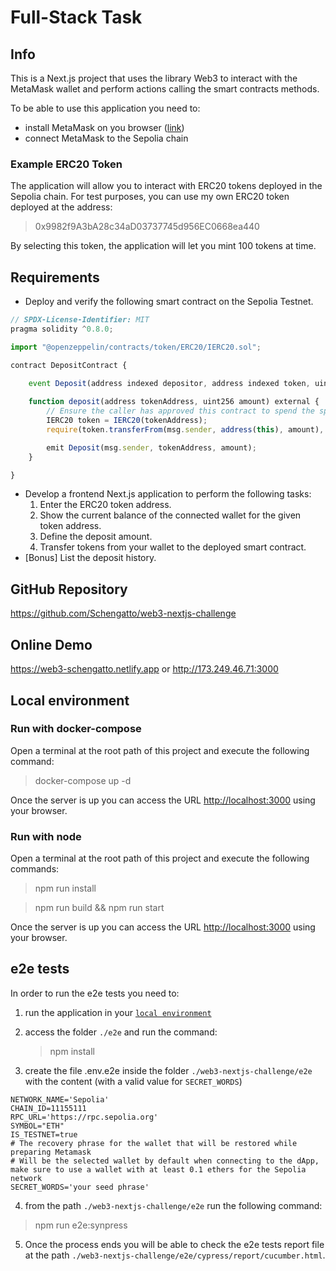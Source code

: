 # Full-Stack Task

## Info

This is a Next.js project that uses the library Web3 to interact with the MetaMask wallet and perform actions calling the smart contracts methods.

To be able to use this application you need to:

- install MetaMask on you browser ([link](https://metamask.io/download/))
- connect MetaMask to the Sepolia chain

### Example ERC20 Token

The application will allow you to interact with ERC20 tokens deployed in the Sepolia chain. For test purposes, you can use my own ERC20 token deployed at the address:
> 0x9982f9A3bA28c34aD03737745d956EC0668ea440

By selecting this token, the application will let you mint 100 tokens at time.

## Requirements

- Deploy and verify the following smart contract on the Sepolia Testnet.

```jsx
// SPDX-License-Identifier: MIT
pragma solidity ^0.8.0;

import "@openzeppelin/contracts/token/ERC20/IERC20.sol";

contract DepositContract {
 
    event Deposit(address indexed depositor, address indexed token, uint256 amount);

    function deposit(address tokenAddress, uint256 amount) external {
        // Ensure the caller has approved this contract to spend the specified amount of tokens
        IERC20 token = IERC20(tokenAddress);
        require(token.transferFrom(msg.sender, address(this), amount), "Token transfer failed");

        emit Deposit(msg.sender, tokenAddress, amount);
    }

}
```

- Develop a frontend Next.js application to perform the following tasks:
    1. Enter the ERC20 token address.
    2. Show the current balance of the connected wallet for the given token address.
    3. Define the deposit amount.
    4. Transfer tokens from your wallet to the deployed smart contract.
- [Bonus] List the deposit history.

## GitHub Repository

<https://github.com/Schengatto/web3-nextjs-challenge>

## Online Demo

<https://web3-schengatto.netlify.app> or <http://173.249.46.71:3000>

## Local environment

### Run with docker-compose

Open a terminal at the root path of this project and execute the following command:

> docker-compose up -d

Once the server is up you can access the URL <http://localhost:3000> using your browser.

### Run with node

Open a terminal at the root path of this project and execute the following commands:

> npm run install

> npm run build && npm run start

Once the server is up you can access the URL <http://localhost:3000> using your browser.

## e2e tests

In order to run the e2e tests you need to:

  1. run the application in your [`local environment`](#local-environment)

  2. access the folder `./e2e` and run the command:
     > npm install

  3. create the file .env.e2e inside the folder `./web3-nextjs-challenge/e2e` with the content (with a valid value for `SECRET_WORDS`)
```
NETWORK_NAME='Sepolia'
CHAIN_ID=11155111
RPC_URL='https://rpc.sepolia.org'
SYMBOL="ETH"
IS_TESTNET=true
# The recovery phrase for the wallet that will be restored while preparing Metamask 
# Will be the selected wallet by default when connecting to the dApp, make sure to use a wallet with at least 0.1 ethers for the Sepolia network
SECRET_WORDS='your seed phrase'
```

  4. from the path `./web3-nextjs-challenge/e2e` run the following command:
   > npm run e2e:synpress

  5. Once the process ends you will be able to check the e2e tests report file at the path `./web3-nextjs-challenge/e2e/cypress/report/cucumber.html`.